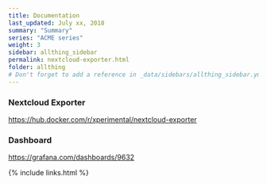```yaml
---
title: Documentation 
last_updated: July xx, 2018
summary: "Summary"
series: "ACME series"
weight: 3
sidebar: allthing_sidebar
permalink: nextcloud-exporter.html
folder: allthing
# Don't forget to add a reference in _data/sidebars/allthing_sidebar.yml and/or _data/topnav.yml 
---
```


### Nextcloud Exporter
https://hub.docker.com/r/xperimental/nextcloud-exporter

### Dashboard
https://grafana.com/dashboards/9632


{% include links.html %}

